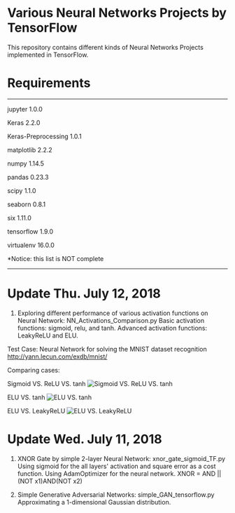 # Various Neural Networks Projects by TensorFlow
This repository contains different kinds of Neural Networks Projects implemented in TensorFlow.

# Requirements
------------------- ---------
jupyter             1.0.0

Keras               2.2.0

Keras-Preprocessing 1.0.1 

matplotlib          2.2.2

numpy               1.14.5

pandas              0.23.3

scipy               1.1.0

seaborn             0.8.1

six                 1.11.0

tensorflow          1.9.0

virtualenv          16.0.0

*Notice: this list is NOT complete
------------------- ---------

# Update Thu. July 12, 2018
1. Exploring different performance of various activation functions on Neural Network:
NN_Activations_Comparison.py
Basic activation functions: sigmoid, relu, and tanh.
Advanced activation functions: LeakyReLU and ELU.

Test Case: Neural Network for solving the MNIST dataset recognition
http://yann.lecun.com/exdb/mnist/

Comparing cases: 

Sigmoid VS. ReLU VS. tanh
![Sigmoid VS. ReLU VS. tanh](https://github.com/cristianoBY/Neural-Networks-Projects-TensorFlow/blob/master/TF%20pics/sig-relu-tanh.png)

ELU VS. tanh
![ELU VS. tanh](https://github.com/cristianoBY/Neural-Networks-Projects-TensorFlow/blob/master/TF%20pics/tanh-ELU.png)

ELU VS. LeakyReLU
![ELU VS. LeakyReLU](https://github.com/cristianoBY/Neural-Networks-Projects-TensorFlow/blob/master/TF%20pics/LeakyReLU-ELU.png)

# Update Wed. July 11, 2018

1. XNOR Gate by simple 2-layer Neural Network:
xnor_gate_sigmoid_TF.py
Using sigmoid for the all layers' activation and square error as a cost function.
Using AdamOptimizer for the neural network.
XNOR = AND || (NOT x1)AND(NOT x2)

2. Simple Generative Adversarial Networks:
simple_GAN_tensorflow.py
Approximating a 1-dimensional Gaussian distribution.
